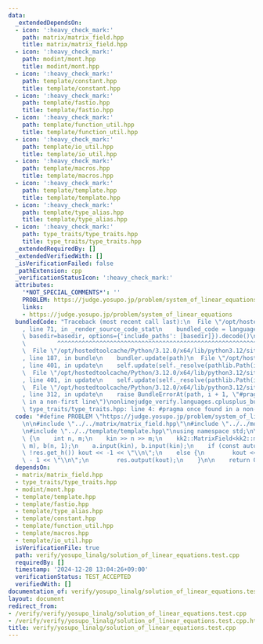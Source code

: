 ```yaml
---
data:
  _extendedDependsOn:
  - icon: ':heavy_check_mark:'
    path: matrix/matrix_field.hpp
    title: matrix/matrix_field.hpp
  - icon: ':heavy_check_mark:'
    path: modint/mont.hpp
    title: modint/mont.hpp
  - icon: ':heavy_check_mark:'
    path: template/constant.hpp
    title: template/constant.hpp
  - icon: ':heavy_check_mark:'
    path: template/fastio.hpp
    title: template/fastio.hpp
  - icon: ':heavy_check_mark:'
    path: template/function_util.hpp
    title: template/function_util.hpp
  - icon: ':heavy_check_mark:'
    path: template/io_util.hpp
    title: template/io_util.hpp
  - icon: ':heavy_check_mark:'
    path: template/macros.hpp
    title: template/macros.hpp
  - icon: ':heavy_check_mark:'
    path: template/template.hpp
    title: template/template.hpp
  - icon: ':heavy_check_mark:'
    path: template/type_alias.hpp
    title: template/type_alias.hpp
  - icon: ':heavy_check_mark:'
    path: type_traits/type_traits.hpp
    title: type_traits/type_traits.hpp
  _extendedRequiredBy: []
  _extendedVerifiedWith: []
  _isVerificationFailed: false
  _pathExtension: cpp
  _verificationStatusIcon: ':heavy_check_mark:'
  attributes:
    '*NOT_SPECIAL_COMMENTS*': ''
    PROBLEM: https://judge.yosupo.jp/problem/system_of_linear_equations
    links:
    - https://judge.yosupo.jp/problem/system_of_linear_equations
  bundledCode: "Traceback (most recent call last):\n  File \"/opt/hostedtoolcache/Python/3.12.0/x64/lib/python3.12/site-packages/onlinejudge_verify/documentation/build.py\"\
    , line 71, in _render_source_code_stat\n    bundled_code = language.bundle(stat.path,\
    \ basedir=basedir, options={'include_paths': [basedir]}).decode()\n          \
    \         ^^^^^^^^^^^^^^^^^^^^^^^^^^^^^^^^^^^^^^^^^^^^^^^^^^^^^^^^^^^^^^^^^^^^^^^^^^^^^^^^^\n\
    \  File \"/opt/hostedtoolcache/Python/3.12.0/x64/lib/python3.12/site-packages/onlinejudge_verify/languages/cplusplus.py\"\
    , line 187, in bundle\n    bundler.update(path)\n  File \"/opt/hostedtoolcache/Python/3.12.0/x64/lib/python3.12/site-packages/onlinejudge_verify/languages/cplusplus_bundle.py\"\
    , line 401, in update\n    self.update(self._resolve(pathlib.Path(included), included_from=path))\n\
    \  File \"/opt/hostedtoolcache/Python/3.12.0/x64/lib/python3.12/site-packages/onlinejudge_verify/languages/cplusplus_bundle.py\"\
    , line 401, in update\n    self.update(self._resolve(pathlib.Path(included), included_from=path))\n\
    \  File \"/opt/hostedtoolcache/Python/3.12.0/x64/lib/python3.12/site-packages/onlinejudge_verify/languages/cplusplus_bundle.py\"\
    , line 312, in update\n    raise BundleErrorAt(path, i + 1, \"#pragma once found\
    \ in a non-first line\")\nonlinejudge_verify.languages.cplusplus_bundle.BundleErrorAt:\
    \ type_traits/type_traits.hpp: line 4: #pragma once found in a non-first line\n"
  code: "#define PROBLEM \"https://judge.yosupo.jp/problem/system_of_linear_equations\"\
    \n\n#include \"../../matrix/matrix_field.hpp\"\n#include \"../../modint/mont.hpp\"\
    \n#include \"../../template/template.hpp\"\nusing namespace std;\n\nint main()\
    \ {\n    int n, m;\n    kin >> n >> m;\n    kk2::MatrixField<kk2::mont998> a(n,\
    \ m), b(n, 1);\n    a.input(kin), b.input(kin);\n    if (const auto res = a.solve(b);\
    \ !res.get_h()) kout << -1 << \"\\n\";\n    else {\n        kout << res.get_h()\
    \ - 1 << \"\\n\";\n        res.output(kout);\n    }\n\n    return 0;\n}\n"
  dependsOn:
  - matrix/matrix_field.hpp
  - type_traits/type_traits.hpp
  - modint/mont.hpp
  - template/template.hpp
  - template/fastio.hpp
  - template/type_alias.hpp
  - template/constant.hpp
  - template/function_util.hpp
  - template/macros.hpp
  - template/io_util.hpp
  isVerificationFile: true
  path: verify/yosupo_linalg/solution_of_linear_equations.test.cpp
  requiredBy: []
  timestamp: '2024-12-28 13:04:26+09:00'
  verificationStatus: TEST_ACCEPTED
  verifiedWith: []
documentation_of: verify/yosupo_linalg/solution_of_linear_equations.test.cpp
layout: document
redirect_from:
- /verify/verify/yosupo_linalg/solution_of_linear_equations.test.cpp
- /verify/verify/yosupo_linalg/solution_of_linear_equations.test.cpp.html
title: verify/yosupo_linalg/solution_of_linear_equations.test.cpp
---
```


